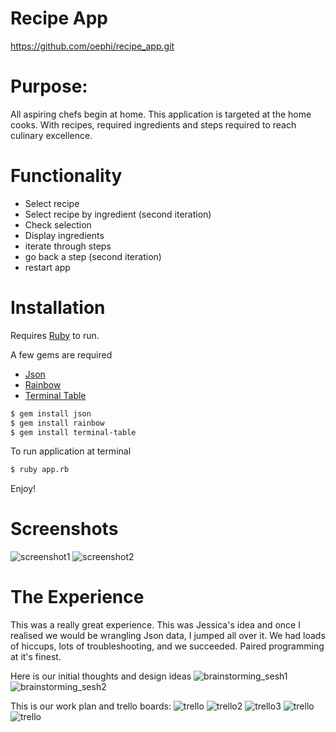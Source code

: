 # Recipe App

https://github.com/oephi/recipe_app.git

# Purpose:

All aspiring chefs begin at home.  This application is targeted at the home cooks.  With recipes, required ingredients and steps required to reach culinary excellence.


# Functionality

- Select recipe
- Select recipe by ingredient (second iteration)
- Check selection
- Display ingredients
- iterate through steps
- go back a step (second iteration)
- restart app

# Installation

Requires [Ruby](https://www.ruby-lang.org/en/documentation/installation/) to run.

A few gems are required
- [Json](https://github.com/flori/json)
- [Rainbow](https://github.com/sickill/rainbow)
- [Terminal Table](https://github.com/tj/terminal-table)

```sh
$ gem install json
$ gem install rainbow
$ gem install terminal-table
```

To run application at terminal
```sh
$ ruby app.rb
```

Enjoy!


#  Screenshots
![screenshot1](docs/screenshot2.png)
![screenshot2](docs/screenshot1.png)


# The Experience

This was a really great experience.  This was Jessica's idea and once I realised we would be wrangling Json data, I jumped all over it.  We had loads of hiccups, lots of troubleshooting, and we succeeded.  Paired programming at it's finest.

Here is our initial thoughts and design ideas
![brainstorming_sesh1](docs/Screenshot_20180905-153635.png)
![brainstorming_sesh2](docs/IMG_9524.JPG)


This is our work plan and trello boards:
![trello](docs/trello1.png)
![trello2](docs/trello2.png)
![trello3](docs/trello3.png)
![trello](docs/trello4.png)
![trello](docs/trello_print.png)



